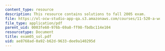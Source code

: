 ```yaml
---
content_type: resource
description: This resource contains solutions to fall 2005 exam.
file: https://ol-ocw-studio-app-qa.s3.amazonaws.com/courses/11-520-a-workshop-on-geographic-information-systems-fall-2005/ae8768ad0a92b62d9633dee9a140295d_exam05_sol.pdf
file_type: application/pdf
parent_uid: 0003fe60-976b-69a8-ff98-fbdbc114e104
resourcetype: Document
title: exam05_sol.pdf
uid: ae8768ad-0a92-b62d-9633-dee9a140295d
---
```

